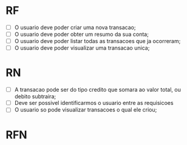 # RF

- [ ] O usuario deve poder criar uma nova transacao;
- [ ] O usuario deve poder obter um resumo da sua conta;
- [ ] O usuario deve poder listar todas as transacoes que ja ocorreram;
- [ ] O usuario deve poder visualizar uma transacao unica;

# RN

- [ ] A transacao pode ser do tipo credito que somara ao valor total, ou debito subtraira;
- [ ] Deve ser possivel identificarmos o usuario entre as requisicoes
- [ ] O usuario so pode visualizar transacoes o qual ele criou;

# RFN